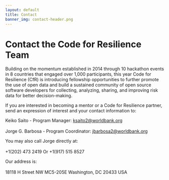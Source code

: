 ```yaml
---
layout: default
title: Contact
banner_img: contact-header.png
---
```


Contact the Code for Resilience Team
====================================

Building on the momentum established in 2014 through 10 hackathon events in 8 countries that engaged over 1,000 participants, this year Code for Resilience (CfR) is introducing fellowship opportunities to further promote the use of open data and build a sustained community of open source software developers for collecting, analyzing, sharing, and improving risk data for better decision-making.


If you are interested in becoming a mentor or a Code for Resilience partner, send an expression of interest and your contact information to:

Keiko Saito - Program Manager: ksaito2@worldbank.org <br/><br/>
Jorge G. Barbosa - Program Coordinator: jbarbosa2@worldbank.org 


You may also call Jorge directly at:<br/><br/>
+1(202) 473 2419
        Or
+1(917) 515 8527


Our address is: <br/><br/>
18118 H Street NW MC5-205E 
Washington, DC 20433 USA 




